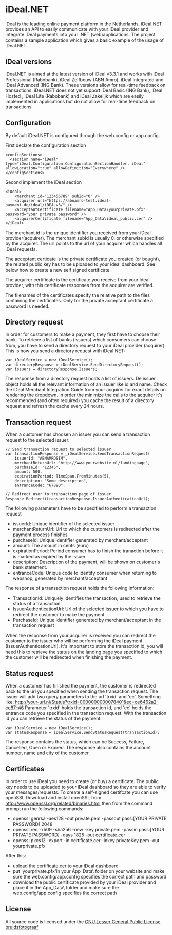 # iDeal.NET
iDeal is the leading online payment platform in the Netherlands. 
iDeal.NET provides an API to easily communicate with your iDeal provider and integrate iDeal payments into your .NET (web)applications.
The project contains a sample application which gives a basic example of the usage of iDeal.NET.

## iDeal versions
iDeal.NET is aimed at the latest version of iDeal v3.3.1 and works with iDeal Professional (Rabobank), iDeal Zelfbouw (ABN Amro), iDeal Integrated and iDeal Advanced (ING Bank). These versions allow for real-time feedback on transactions. 
iDeal.NET does not yet support iDeal Basic (ING Bank), iDeal Hosted , iDeal Lite (Rabobank) and iDeal Zakelijk which are easily implemented in applications but do not allow for real-time feedback on transactions.



## Configuration
By default iDeal.NET is configured through the web.config or app.config.

First declare the configuration section

	<configSections>
      <section name="iDeal" type="iDeal.Configuration.ConfigurationSectionHandler, iDeal" allowLocation="true" allowDefinition="Everywhere" />
    </configSections>
	
Second implement the iDeal section

	<iDeal>
        <merchant id="123456789" subId="0" />
        <acquirer url="https://abnamro-test.ideal-payment.de/ideal/iDEALv3/" />
        <acceptantCertificate filename="App_Data\yourprivate.pfx" password="your private password" />
        <acquirerCertificate filename="App_Data\ideal_public.cer" />
    </iDeal>

The merchant id is the unique identifier you received from your iDeal provider(acquirer). The merchant subId is usually 0, or otherwise specified by the acquirer. The url points to the url of your acquirer which handles all iDeal requests.

The acceptant certicate is the private certificate you created (or bought), the related public key has to be uploaded to your ideal dashboard. See below how to create a new self signed certificate. 

The acquirer certificate is the certificate you receive from your ideal provider, with this certificate responses from the acquirer are verified.

The filenames of the certificates specify the relative path to the files containing the certificates. Only for the private acceptant certificate a password is needed.

## Directory request
In order for customers to make a payment, they first have to choose their bank. To retrieve a list of banks (issuers) which consumers can choose from, you have to send a directory request to your iDeal provider (acquirer). This is how you send a directory request with iDeal.NET:

	var iDealService = new iDealService();
	var directoryResponse = iDealService.SendDirectoryRequest();
	var issuers = directoryResponse.Issuers;

The response from a directory request holds a list of issuers. De issuer object holds all the relevant information of an issuer like id and name. Check the iDeal Merchant Integration Guide from your acquirer for exact details on rendering the dropdown.
In order the minimize the calls to the acquirer it's recommended (and often required) you cache the result of a directory request and refresh the cache every 24 hours.

## Transaction request
When a customer has choosen an issuer you can send a transaction request to the selected issuer:

	// Send transaction request to selected issuer
	var transactionResponse = _iDealService.SendTransactionRequest(
		issuerId: "ABNAMROSIM", 
		merchantReturnUrl: "http://www.yourwebsite.nl/landingpage", 
		purchaseId: "12345", 
		amount: 500, 
		expirationPeriod: TimeSpan.FromMinutes(5), 
		description: "Some description",
		entranceCode: "67890";

	// Redirect user to transaction page of issuer
	Response.Redirect(transactionResponse.IssuerAuthenticationUrl);

The following parameters have to be specified to perform a transaction request
 
 - issuerId: Unique identifier of the selected issuer
 - merchantReturnUrl: Url to which the customers is redirected after the payment process finishes
 - purchaseId: Unique identifier generated by merchant/acceptant
 - amount: The amount in cents (euro)
 - expirationPeriod: Period consumer has to finish the tranaction before it is marked as expired by the issuer
 - description: Description of the payment, will be shown on customer's bank statement.
 - entranceCode: Unique code to identify consumer when returning to webshop, generated by merchant/acceptant
 	
The response of a transaction request holds the following information:

 - TransactionId: Uniquely identifies the transaction, used to retrieve the status of a transaction
 - IssuerAuthenticationUrl: Url of the selected issuer to which you have to redirect the customer to make the payment
 - PurchaseId: Unique identifier generated by merchant/acceptant in the transaction request
 
When the response from your acquirer is received you can redirect the customer to the issuer who will be performing the iDeal payment (IssuerAuthenticationUrl). It's important to store the transaction id, you will need this to retrieve the status on the landing page you specified to which the customer will be redirected when finishing the payment.

## Status request
When a customer has finished the payment, the customer is redirected back to the url you specified when sending the transaction request. The issuer will add two query parameters to the url 'trxid' and 'ec'. Something like: http://your-url.nl/Status?trxid=0000000000078401&ec=ce6462a2-ce87-46
Parameter 'trxid' holds the transaction id, and 'ec' holds the entrance code you specified in the transaction request. With the transaction id you can retrieve the status of the payment:

	var iDealService = new iDealService();
	var statusResponse = iDealService.SendStatusRequest(transactionId);
	
The response contains the status, which can be Success, Failure, Cancelled, Open or Expired. The response also contains the account number, name and city of the customer.

## Certificates
In order to use iDeal you need to create (or buy) a certificate. The public key needs to be uploaded to your iDeal dashboard so they are able to verify your messages/requests. To create a self-signed certifcate you can use openSSL
Download and install openSSL from http://www.openssl.org/related/binaries.html
then from the command prompt run the following commands:

  * openssl genrsa -aes128 -out private.pem -passout pass:[YOUR PRIVATE PASSWORD] 2048
  * openssl req -x509 -sha256 -new -key private.pem -passin pass:[YOUR PRIVATE PASSWORD] -days 1825 -out certificate.cer
  * openssl pkcs12 -export -in certificate.cer -inkey privateKey.pem -out yourprivate.pfx

After this:
 * upload the certificate.cer to your iDeal dashboard 
 * put 'yourprivate.pfx'in your App_Data\ folder on your website and make sure the web.config/app.config specifies the correct path and password
 * download the public certificate provided by your iDeal provider and place it in the App_Data\ folder and make sure the web.config/app.config specifies the correct path 
 

## License
All source code is licensed under the [GNU Lesser General Public License](http://www.gnu.org/licenses/lgpl.html)
[bruidsfotograaf](https://www.erwinbeckers.nl)
